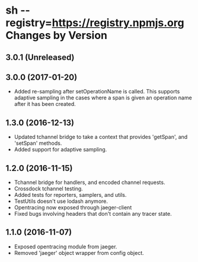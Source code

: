 sh --registry=https://registry.npmjs.org
Changes by Version
==================
3.0.1 (Unreleased)
-------------------

3.0.0 (2017-01-20)
-------------------
- Added re-sampling after setOperationName is called.  This supports
  adaptive sampling in the cases where a span is given an operation name
  after it has been created.

1.3.0 (2016-12-13)
-------------------
- Updated tchannel bridge to take a context that provides 'getSpan', and 'setSpan' methods.
- Added support for adaptive sampling.

1.2.0 (2016-11-15)
-------------------

- Tchannel bridge for handlers, and encoded channel requests.
- Crossdock tchannel testing.
- Added tests for reporters, samplers, and utils.
- TestUtils doesn't use lodash anymore.
- Opentracing now exposed through jaeger-client
- Fixed bugs involving headers that don't contain any tracer state.

1.1.0 (2016-11-07)
-------------------

- Exposed opentracing module from jaeger.
- Removed 'jaeger' object wrapper from config object.
